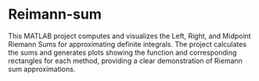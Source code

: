 # Reimann-sum
This MATLAB project computes and visualizes the Left, Right, and Midpoint Riemann Sums for approximating definite integrals.  The project calculates the sums and generates plots showing the function and corresponding rectangles for each method, providing a clear demonstration of Riemann sum approximations.
